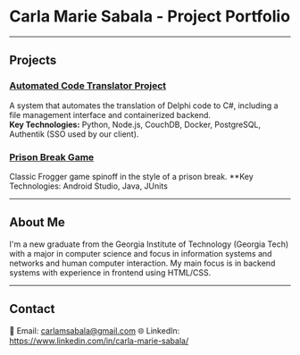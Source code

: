 # Carla Marie Sabala - Project Portfolio


---

## Projects

### [Automated Code Translator Project](Automated%20Code%20Translator%20Project)
A system that automates the translation of Delphi code to C#, including a file management interface and containerized backend.  
**Key Technologies:** Python, Node.js, CouchDB, Docker, PostgreSQL, Authentik (SSO used by our client).

### [Prison Break Game](Prison%20Break%20Game)
Classic Frogger game spinoff in the style of a prison break.
**Key Technologies: Android Studio, Java, JUnits


---

## About Me

I'm a new graduate from the Georgia Institute of Technology (Georgia Tech) with a major in computer science and focus in information systems and networks and human computer interaction. My main focus is in backend systems with experience in frontend using HTML/CSS.


---

## Contact

📧 Email: carlamsabala@gmail.com
🌐 LinkedIn: https://www.linkedin.com/in/carla-marie-sabala/

